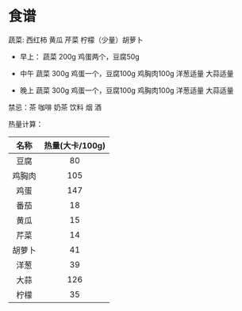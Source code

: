 # 食谱

蔬菜: 西红柿 黄瓜 芹菜 柠檬（少量）胡萝卜 


- 早上： 蔬菜 200g 鸡蛋两个，豆腐50g

- 中午 蔬菜 300g 鸡蛋一个，豆腐100g 鸡胸肉100g 洋葱适量 大蒜适量

- 晚上 蔬菜 300g 鸡蛋一个，豆腐100g 鸡胸肉100g 洋葱适量 大蒜适量

禁忌：茶 咖啡 奶茶 饮料 烟 酒

热量计算：

|名称|热量(大卡/100g)|
|:---:|:---:|
|豆腐| 80|
|鸡胸肉| 105|
|鸡蛋| 147|
|番茄| 18|
|黄瓜 |15|
|芹菜| 14|
|胡萝卜 |41|
|洋葱| 39|
|大蒜| 126|
|柠檬| 35|
